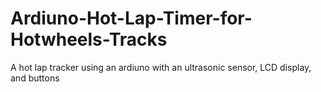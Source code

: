# Ardiuno-Hot-Lap-Timer-for-Hotwheels-Tracks
A hot lap tracker using an ardiuno with an ultrasonic sensor, LCD display, and buttons
